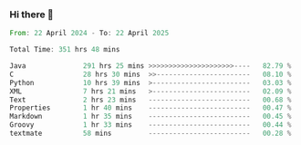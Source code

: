 ### Hi there 👋

<!--
**luoxuanzao/luoxuanzao** is a ✨ _special_ ✨ repository because its `README.md` (this file) appears on your GitHub profile.

Here are some ideas to get you started:

- 🔭 I’m currently working on ...
- 🌱 I’m currently learning ...
- 👯 I’m looking to collaborate on ...
- 🤔 I’m looking for help with ...
- 💬 Ask me about ...
- 📫 How to reach me: ...
- 😄 Pronouns: ...
- ⚡ Fun fact: ...
-->

<!--START_SECTION:waka-->

```rust
From: 22 April 2024 - To: 22 April 2025

Total Time: 351 hrs 48 mins

Java              291 hrs 25 mins >>>>>>>>>>>>>>>>>>>>>----   82.79 %
C                 28 hrs 30 mins  >>-----------------------   08.10 %
Python            10 hrs 39 mins  >------------------------   03.03 %
XML               7 hrs 21 mins   >------------------------   02.09 %
Text              2 hrs 23 mins   -------------------------   00.68 %
Properties        1 hr 40 mins    -------------------------   00.47 %
Markdown          1 hr 35 mins    -------------------------   00.45 %
Groovy            1 hr 33 mins    -------------------------   00.44 %
textmate          58 mins         -------------------------   00.28 %
```

<!--END_SECTION:waka-->